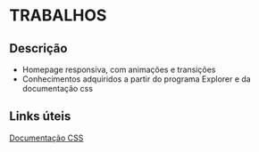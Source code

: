 # TRABALHOS

## Descrição
 - Homepage responsiva, com animações e transições
 - Conhecimentos adquiridos a partir do programa Explorer e da documentação css

 ## Links úteis
 [Documentação CSS](https://developer.mozilla.org/pt-BR/docs/Web/CSS)
